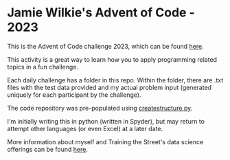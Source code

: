 # Jamie Wilkie's Advent of Code - 2023

This is the Advent of Code challenge 2023, which can be found [here](https://adventofcode.com/2023).

This activity is a great way to learn how you to apply programming related topics in a fun challenge.

Each daily challenge has a folder in this repo.  Within the folder, there are .txt files with the test data provided and my actual problem input (generated uniquely for each participant by the challenge).

The code repository was pre-populated using [createstructure.py](createStructure.py).

I'm initially writing this in python (written in Spyder), but may return to attempt other languages (or even Excel) at a later date.

More information about myself and Training the Street's data science offerings can be found [here](https://trainingthestreet.com/).
